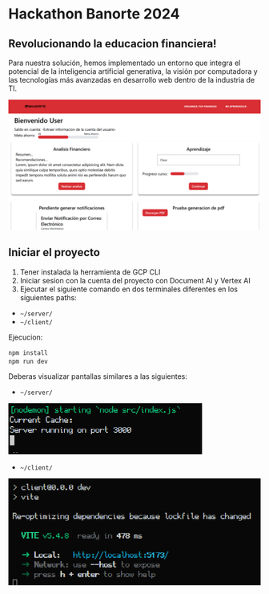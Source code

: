 # Hackathon Banorte 2024

## Revolucionando la educacion financiera!

Para nuestra solución, hemos implementado un entorno que integra el potencial de la inteligencia artificial generativa, la visión por computadora y las tecnologías más avanzadas en desarrollo web dentro de la industria de TI.

![Captura del dashboard del sistema](./mockup.png)

## Iniciar el proyecto

1. Tener instalada la herramienta de GCP CLI
2. Iniciar sesion con la cuenta del proyecto con Document AI y Vertex AI
3. Ejecutar el siguiente comando en dos terminales diferentes en los siguientes paths:

- `~/server/`
- `~/client/`

Ejecucion:

```bash
npm install
npm run dev
```

Deberas visualizar pantallas similares a las siguientes:

- `~/server/`

![Ejecucion en la terminal dentro del path server](./server.png)

- `~/client/`

![Ejecucion en la terminal dentro del path client](./clientt.png)